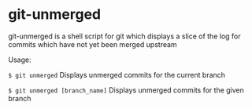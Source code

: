 git-unmerged
============

git-unmerged is a shell script for git which displays a slice of the log for commits which have not yet been merged upstream

Usage:

`$ git unmerged` Displays unmerged commits for the current branch

`$ git unmerged [branch_name]` Displays unmerged commits for the given branch
